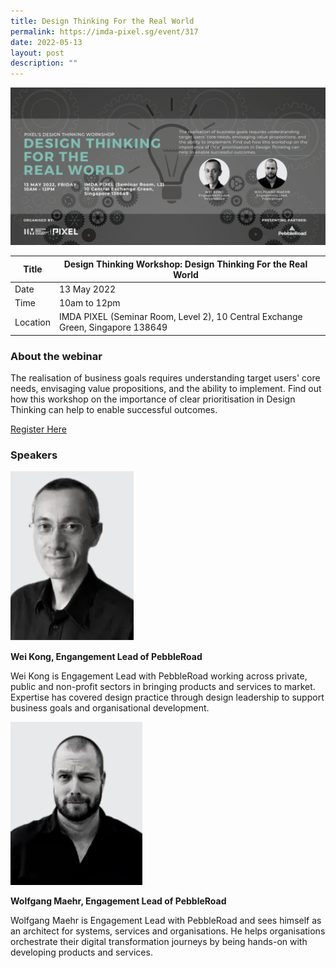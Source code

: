 ```yaml
---
title: Design Thinking For the Real World
permalink: https://imda-pixel.sg/event/317
date: 2022-05-13
layout: post
description: ""
---
```

![Alt text for image on Isomer site](/images/design-thinking/DTbannerR2.png)

| Title | Design Thinking Workshop: Design Thinking For the Real World | | 
| -------- | -------- | --------| 
| Date  | 13 May 2022  | 
| Time  | 10am to 12pm  |
| Location  | IMDA PIXEL (Seminar Room, Level 2), 10 Central Exchange Green, Singapore 138649 |

### About the webinar 

The realisation of business goals requires understanding target users' core needs, envisaging value propositions, and the ability to implement. Find out how this workshop on the importance of clear prioritisation in Design Thinking can help to enable successful outcomes.

[Register Here](https://imda-pixel.sg/event/317)

### Speakers 

![Alt text for image on Isomer site](/images/design-thinking/wei.png) 

**Wei Kong, Engangement Lead of PebbleRoad**

Wei Kong is Engagement Lead with PebbleRoad working across private, public and non-profit sectors in bringing products and services to market. Expertise has covered design practice through design leadership to support business goals and organisational development.

![Alt text for image on Isomer site](/images/design-thinking/wolfgangpebbleroad.png) 

**Wolfgang Maehr, Engagement Lead of PebbleRoad**

Wolfgang Maehr is Engagement Lead with PebbleRoad and sees himself as an architect for systems, services and organisations. He helps organisations orchestrate their digital transformation journeys by being hands-on with developing products and services.
